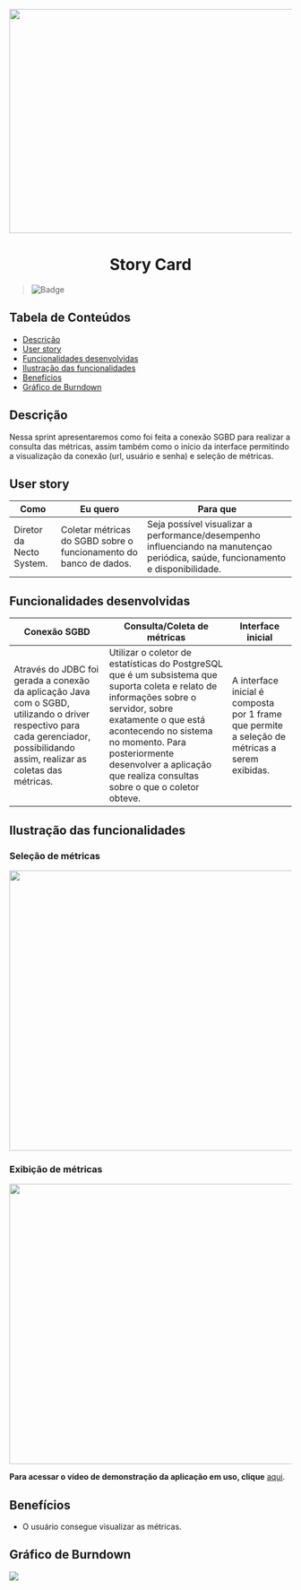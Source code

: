 <p align="center">
  <img src="https://github.com/DolphinDatabase/SGBD_Health/blob/main/Images/Card%20Sprint%201%20(2).png?w=400"height="400" width="700" />
</p>
<h1 align="center"> Story Card  </h1>  

> ![Badge](https://img.shields.io/badge/STATUS-CONCLU%C3%8DDO-green)

## Tabela de Conteúdos

 * [Descrição](#descrição)
 * [User story](#user-story)  
 * [Funcionalidades desenvolvidas](#funcionalidades-desenvolvidas)
 * [Ilustração das funcionalidades](#ilustração-das-funcionalidades)
 * [Benefícios](#benefícios)
 * [Gráfico de Burndown](#gráfico-de-burndown)  



## Descrição

<p align="justified"> Nessa sprint apresentaremos como foi feita a conexão SGBD para realizar a consulta das métricas, assim também como o início da interface permitindo a visualização da conexão (url, usuário e senha) e seleção de métricas.

## User story
 
 | Como | Eu quero | Para que |
 | ------- | ------- | ------- |
 | Diretor da Necto System. | Coletar métricas do SGBD sobre o funcionamento do banco de dados. | Seja possível visualizar a performance/desempenho influenciando na manutençao periódica, saúde, funcionamento e disponibilidade. |
  
 
## Funcionalidades desenvolvidas
  
 | Conexão SGBD | Consulta/Coleta de métricas | Interface inicial |
 | ------- | ------- | ------- |
 | Através do JDBC foi gerada a conexão da aplicação Java com o SGBD, utilizando o driver respectivo para cada gerenciador, possibilidando assim, realizar as coletas das métricas. | Utilizar o coletor de estatísticas do PostgreSQL que é um subsistema que suporta coleta e relato de informações sobre o servidor, sobre exatamente o que está acontecendo no sistema no momento. Para posteriormente desenvolver a aplicação que realiza consultas sobre o que o coletor obteve. | A interface inicial é composta por 1 frame que permite a seleção de métricas a serem exibidas. |  
  
 ## Ilustração das funcionalidades  
  
  ### Seleção de métricas
  
  <p align="left">
  <img src="https://github.com/DolphinDatabase/SGBD_Health/blob/main/Images/sele%C3%A7%C3%A3o%20de%20m%C3%A9tricas.jpg?w=400"height="500" width="650" /> <p align="right">
   
  ### Exibição de métricas 
  <p align="left">
  <img src="https://github.com/DolphinDatabase/SGBD_Health/blob/main/Images/wireframe%201.jpg?w=400"height="500" width="650" /> 
    
  **Para acessar o vídeo de demonstração da aplicação em uso, clique** [aqui](https://youtu.be/8wiEfhklJik).  

 ## Benefícios
  
  - O usuário consegue visualizar as métricas.  
  

  
  
  
 ## Gráfico de Burndown
  
  ![](https://github.com/DolphinDatabase/SGBD_Health/blob/main/Images/BACKLOG%20-%20Necto%20-%20Coleta%20de%20M%C3%A9tricas%20BD%20-%20Burndown%20Sprint%201(1).jpg)
  
  
  

  
  
  
  
 
